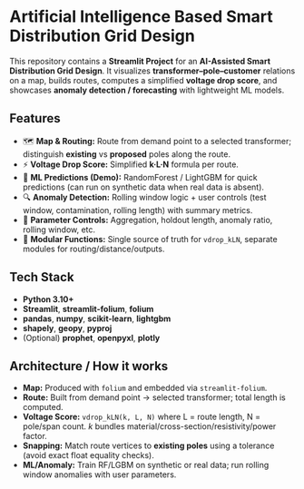 # Artificial Intelligence Based Smart Distribution Grid Design
This repository contains a **Streamlit Project** for an **AI-Assisted Smart Distribution Grid Design**. It visualizes **transformer–pole–customer** relations on a map, builds routes, computes a simplified **voltage drop score**, and showcases **anomaly detection / forecasting** with lightweight ML models.

## Features
- 🗺️ **Map & Routing:** Route from demand point to a selected transformer; distinguish **existing** vs **proposed** poles along the route.
- ⚡ **Voltage Drop Score:** Simplified **k·L·N** formula per route.
- 🤖 **ML Predictions (Demo):** RandomForest / LightGBM for quick predictions (can run on synthetic data when real data is absent).
- 🔍 **Anomaly Detection:** Rolling window logic + user controls (test window, contamination, rolling length) with summary metrics.
- 🧭 **Parameter Controls:** Aggregation, holdout length, anomaly ratio, rolling window, etc.
- 🧩 **Modular Functions:** Single source of truth for `vdrop_kLN`, separate modules for routing/distance/outputs.

## Tech Stack
- **Python 3.10+**
- **Streamlit**, **streamlit-folium**, **folium**
- **pandas**, **numpy**, **scikit-learn**, **lightgbm**
- **shapely**, **geopy**, **pyproj**
- (Optional) **prophet**, **openpyxl**, **plotly**

## Architecture / How it works
- **Map:** Produced with `folium` and embedded via `streamlit-folium`.
- **Route:** Built from demand point → selected transformer; total length is computed.
- **Voltage Score:** `vdrop_kLN(k, L, N)` where L = route length, N = pole/span count. *k* bundles material/cross-section/resistivity/power factor.
- **Snapping:** Match route vertices to **existing poles** using a tolerance (avoid exact float equality checks).
- **ML/Anomaly:** Train RF/LGBM on synthetic or real data; run rolling window anomalies with user parameters.
